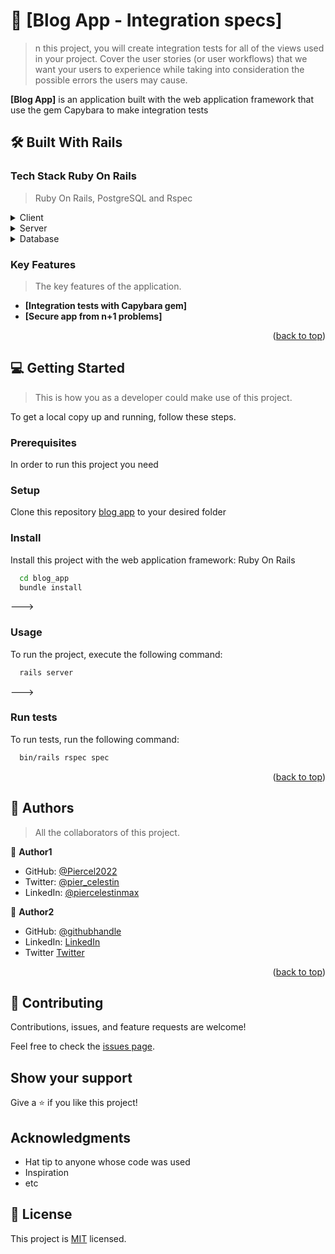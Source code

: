 
# 📖 [Blog App - Integration specs] <a name="about-project"></a>

> n this project, you will create integration tests for all of the views used in your project. 
 Cover the user stories (or user workflows) that we want your users to experience while taking into consideration the possible errors the users may cause.

**[Blog App]** is an application built with the web application framework that use the gem Capybara to make integration tests

## 🛠 Built With <a name="built-with">Rails</a>

### Tech Stack <a name="tech-stack">Ruby On Rails</a>

> Ruby On Rails, PostgreSQL and Rspec

<details>
  <summary>Client</summary>
  <ul>
    <li><a href="https://rubygems.org/gems/capybara/">Capybara gem</a></li>
  </ul>
</details>

<details>
  <summary>Server</summary>
  <ul>
    <li><a href="https://rubyonrails.org">Rails Server</a></li>
  </ul>
</details>

<details>
<summary>Database</summary>
  <ul>
    <li><a href="https://www.postgresql.org/">PostgreSQL</a></li>
  </ul>
</details>

<!-- Features -->

### Key Features <a name="key-features"></a>

> The  key features of the application.

- **[Integration tests with Capybara gem]**
- **[Secure app from n+1 problems]**

<p align="right">(<a href="#readme-top">back to top</a>)</p>

<!-- GETTING STARTED -->

## 💻 Getting Started <a name="getting-started"></a>

> This is how you as a developer could make use of this project.

To get a local copy up and running, follow these steps.

### Prerequisites

In order to run this project you need

<!--
Example command:

```sh
 gem install rails
```
 -->

### Setup

Clone this repository [blog app](https://github.com/Piercel2022/blog_app) to your desired folder

<!--
Example commands:

```sh
  git clone https://github.com/Piercel2022/blog_app.git
  cd blog_app
```
--->

### Install

Install this project with the web application framework: Ruby On Rails

```sh
  cd blog_app
  bundle install
```
--->

### Usage

To run the project, execute the following command:

```sh
  rails server
```
--->

### Run tests

To run tests, run the following command:

```sh
  bin/rails rspec spec
```

<p align="right">(<a href="#readme-top">back to top</a>)</p>

<!-- AUTHORS -->

## 👥 Authors <a name="authors"></a>

> All the collaborators of this project.

👤 **Author1**
- GitHub: [@Piercel2022](https://github.com/Piercel2022)
- Twitter: [@pier_celestin](https://twitter.com/pier_celestin)
- LinkedIn: [@piercelestinmax](https://linkedin.com/in/piercelestinmax)

👤 **Author2**

- GitHub: [@githubhandle](https://github.com/alphayowakarindi)
- LinkedIn: [LinkedIn](https://www.linkedin.com/in/alphayo-wakarindi-15a825236/)
- Twitter [Twitter](https://twitter.com/alphayowakarind)


<p align="right">(<a href="#readme-top">back to top</a>)</p>



## 🤝 Contributing
Contributions, issues, and feature requests are welcome!

Feel free to check the [issues page](https://github.com/Piercel2022/blog_app/issues).

## Show your support

Give a ⭐️ if you like this project!

## Acknowledgments

- Hat tip to anyone whose code was used
- Inspiration
- etc

## 📝 License

This project is [MIT](./MIT.md) licensed.
